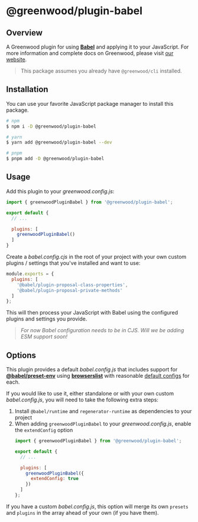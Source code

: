 # @greenwood/plugin-babel

## Overview

A Greenwood plugin for using [**Babel**](https://babeljs.io/) and applying it to your JavaScript. For more information and complete docs on Greenwood, please visit [our website](https://www.greenwoodjs.dev).

> This package assumes you already have `@greenwood/cli` installed.

## Installation

You can use your favorite JavaScript package manager to install this package.

```bash
# npm
$ npm i -D @greenwood/plugin-babel

# yarn
$ yarn add @greenwood/plugin-babel --dev

# pnpm
$ pnpm add -D @greenwood/plugin-babel
```

## Usage

Add this plugin to your _greenwood.config.js_:

```javascript
import { greenwoodPluginBabel } from '@greenwood/plugin-babel';

export default {
  // ...

  plugins: [
    greenwoodPluginBabel()
  ]
}
```

Create a _babel.config.cjs_ in the root of your project with your own custom plugins / settings that you've installed and want to use:

```javascript
module.exports = {
  plugins: [
    '@babel/plugin-proposal-class-properties',
    '@babel/plugin-proposal-private-methods'
  ]
};
```

This will then process your JavaScript with Babel using the configured plugins and settings you provide.

> _For now Babel configuration needs to be in CJS.  Will we be adding ESM support soon!_

## Options

This plugin provides a default _babel.config.js_ that includes support for [**@babel/preset-env**](https://babeljs.io/docs/en/babel-preset-env) using [**browserslist**](https://github.com/browserslist/browserslist) with reasonable [default configs](https://github.com/ProjectEvergreen/greenwood/tree/master/packages/plugin-babel/src/) for each.

If you would like to use it, either standalone or with your own custom _babel.config.js_, you will need to take the following extra steps:

1. Install `@babel/runtime` and `regenerator-runtime` as dependencies to your project
1. When adding `greenwoodPluginBabel` to your _greenwood.config.js_, enable the `extendConfig` option
    ```js
    import { greenwoodPluginBabel } from '@greenwood/plugin-babel';

    export default {
      // ...

      plugins: [
        greenwoodPluginBabel({
          extendConfig: true
        })
      ]
    };
    ```

If you have a custom _babel.config.js_, this option will merge its own `presets` and `plugins` in the array ahead of your own (if you have them).